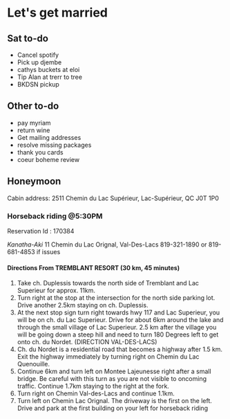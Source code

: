 # Let's get married

## Sat to-do

- Cancel spotify
- Pick up djembe
- cathys buckets at eloi
- Tip Alan at trerr to tree
- BKDSN pickup

## Other to-do

- pay myriam
- return wine
- Get mailing addresses
- resolve missing packages
- thank you cards
- coeur boheme review

## Honeymoon

Cabin address: 2511 Chemin du Lac Supérieur, Lac-Supérieur, QC J0T 1P0

### Horseback riding @5:30PM

Reservation Id : 170384

*Kanatha-Aki*
11 Chemin du Lac Orignal, Val-Des-Lacs
819-321-1890 or 819-681-4853 if issues

#### Directions From TREMBLANT RESORT (30 km, 45 minutes)

1. Take ch. Duplessis towards the north side of Tremblant and Lac Superieur for approx. 11km.
1. Turn right at the stop at the intersection for the north side parking lot. Drive another 2.5km staying on ch. Duplessis. 
1. At the next stop sign turn right towards hwy 117 and Lac Superieur, you will be on ch. du Lac Superieur. Drive for about 6km around the lake and through the small village of Lac Superieur. 2.5 km after the village you will be going down a steep hill and need to turn 180 Degrees left to get onto ch. du Nordet. (DIRECTION VAL-DES-LACS)
1. Ch. du Nordet is a residential road that becomes a highway after 1.5 km. Exit the highway immediately by turning right on Chemin du Lac Quenouille.
1. Continue 6km and turn left on Montee Lajeunesse right after a small bridge. Be careful with this turn as you are not visible to oncoming traffic. Continue 1.7km staying to the right at the fork.
1. Turn right on Chemin Val-des-Lacs and continue 1.1km.
1. Turn left on Chemin Lac Orignal. The driveway is the first on the left. Drive and park at the first building on your left for horseback riding
